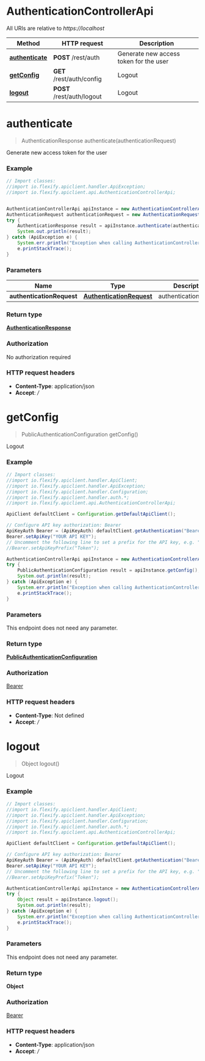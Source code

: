 # AuthenticationControllerApi

All URIs are relative to *https://localhost*

Method | HTTP request | Description
------------- | ------------- | -------------
[**authenticate**](AuthenticationControllerApi.md#authenticate) | **POST** /rest/auth | Generate new access token for the user
[**getConfig**](AuthenticationControllerApi.md#getConfig) | **GET** /rest/auth/config | Logout
[**logout**](AuthenticationControllerApi.md#logout) | **POST** /rest/auth/logout | Logout


<a name="authenticate"></a>
# **authenticate**
> AuthenticationResponse authenticate(authenticationRequest)

Generate new access token for the user

### Example
```java
// Import classes:
//import io.flexify.apiclient.handler.ApiException;
//import io.flexify.apiclient.api.AuthenticationControllerApi;


AuthenticationControllerApi apiInstance = new AuthenticationControllerApi();
AuthenticationRequest authenticationRequest = new AuthenticationRequest(); // AuthenticationRequest | authenticationRequest
try {
    AuthenticationResponse result = apiInstance.authenticate(authenticationRequest);
    System.out.println(result);
} catch (ApiException e) {
    System.err.println("Exception when calling AuthenticationControllerApi#authenticate");
    e.printStackTrace();
}
```

### Parameters

Name | Type | Description  | Notes
------------- | ------------- | ------------- | -------------
 **authenticationRequest** | [**AuthenticationRequest**](AuthenticationRequest.md)| authenticationRequest |

### Return type

[**AuthenticationResponse**](AuthenticationResponse.md)

### Authorization

No authorization required

### HTTP request headers

 - **Content-Type**: application/json
 - **Accept**: */*

<a name="getConfig"></a>
# **getConfig**
> PublicAuthenticationConfiguration getConfig()

Logout

### Example
```java
// Import classes:
//import io.flexify.apiclient.handler.ApiClient;
//import io.flexify.apiclient.handler.ApiException;
//import io.flexify.apiclient.handler.Configuration;
//import io.flexify.apiclient.handler.auth.*;
//import io.flexify.apiclient.api.AuthenticationControllerApi;

ApiClient defaultClient = Configuration.getDefaultApiClient();

// Configure API key authorization: Bearer
ApiKeyAuth Bearer = (ApiKeyAuth) defaultClient.getAuthentication("Bearer");
Bearer.setApiKey("YOUR API KEY");
// Uncomment the following line to set a prefix for the API key, e.g. "Token" (defaults to null)
//Bearer.setApiKeyPrefix("Token");

AuthenticationControllerApi apiInstance = new AuthenticationControllerApi();
try {
    PublicAuthenticationConfiguration result = apiInstance.getConfig();
    System.out.println(result);
} catch (ApiException e) {
    System.err.println("Exception when calling AuthenticationControllerApi#getConfig");
    e.printStackTrace();
}
```

### Parameters
This endpoint does not need any parameter.

### Return type

[**PublicAuthenticationConfiguration**](PublicAuthenticationConfiguration.md)

### Authorization

[Bearer](../README.md#Bearer)

### HTTP request headers

 - **Content-Type**: Not defined
 - **Accept**: */*

<a name="logout"></a>
# **logout**
> Object logout()

Logout

### Example
```java
// Import classes:
//import io.flexify.apiclient.handler.ApiClient;
//import io.flexify.apiclient.handler.ApiException;
//import io.flexify.apiclient.handler.Configuration;
//import io.flexify.apiclient.handler.auth.*;
//import io.flexify.apiclient.api.AuthenticationControllerApi;

ApiClient defaultClient = Configuration.getDefaultApiClient();

// Configure API key authorization: Bearer
ApiKeyAuth Bearer = (ApiKeyAuth) defaultClient.getAuthentication("Bearer");
Bearer.setApiKey("YOUR API KEY");
// Uncomment the following line to set a prefix for the API key, e.g. "Token" (defaults to null)
//Bearer.setApiKeyPrefix("Token");

AuthenticationControllerApi apiInstance = new AuthenticationControllerApi();
try {
    Object result = apiInstance.logout();
    System.out.println(result);
} catch (ApiException e) {
    System.err.println("Exception when calling AuthenticationControllerApi#logout");
    e.printStackTrace();
}
```

### Parameters
This endpoint does not need any parameter.

### Return type

**Object**

### Authorization

[Bearer](../README.md#Bearer)

### HTTP request headers

 - **Content-Type**: application/json
 - **Accept**: */*

